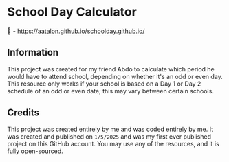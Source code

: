 # School Day Calculator

🔗 - https://aatalon.github.io/schoolday.github.io/

## Information

This project was created for my friend Abdo to calculate which period he would have to attend school, depending on whether it's an odd or even day. This resource only works if your school is based on a Day 1 or Day 2 schedule of an odd or even date; this may vary between certain schools.

## Credits

This project was created entirely by me and was coded entirely by me. It was created and published on `1/5/2025` and was my first ever published project on this GitHub account. You may use any of the resources, and it is fully open-sourced.
